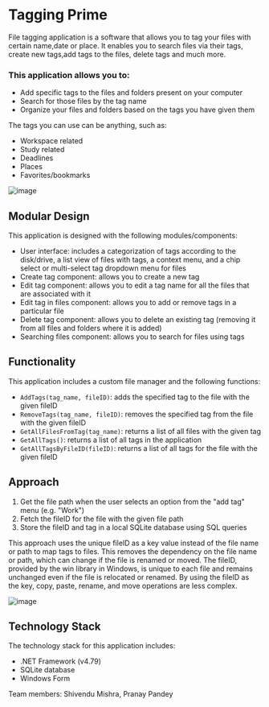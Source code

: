 # Tagging Prime
File tagging application is a software that allows you to tag your files with certain name,date or place. It enables you to search files via their tags, create new tags,add tags to the files, delete tags and much more.

### This application allows you to:


<ul>
  <li>Add specific tags to the files and folders present on your computer</li>
  <li>Search for those files by the tag name</li>
  <li>Organize your files and folders based on the tags you have given them</li>
</ul>
<p>The tags you can use can be anything, such as:</p>
<ul>
  <li>Workspace related</li>
  <li>Study related</li>
  <li>Deadlines</li>
  <li>Places</li>
  <li>Favorites/bookmarks</li>
</ul>

![image](https://user-images.githubusercontent.com/119414337/210773930-0c2f971b-29a5-4758-bfcf-9552fa5b0e6e.png)


<h2>Modular Design</h2>
<p>This application is designed with the following modules/components:</p>
<ul>
  <li>User interface: includes a categorization of tags according to the disk/drive, a list view of files with tags, a context menu, and a chip select or multi-select tag dropdown menu for files</li>
  <li>Create tag component: allows you to create a new tag</li>
  <li>Edit tag component: allows you to edit a tag name for all the files that are associated with it</li>
  <li>Edit tag in files component: allows you to add or remove tags in a particular file</li>
  <li>Delete tag component: allows you to delete an existing tag (removing it from all files and folders where it is added)</li>
  <li>Searching files component: allows you to search for files using tags</li>
</ul>
<h2>Functionality</h2>
<p>This application includes a custom file manager and the following functions:</p>
<ul>
  <li><code>AddTags(tag_name, fileID)</code>: adds the specified tag to the file with the given fileID</li>
  <li><code>RemoveTags(tag_name, fileID)</code>: removes the specified tag from the file with the given fileID</li>
  <li><code>GetAllFilesFromTag(tag_name)</code>: returns a list of all files with the given tag</li>
  <li><code>GetAllTags()</code>: returns a list of all tags in the application</li>
  <li><code>GetAllTagsByFileID(fileID)</code>: returns a list of all tags for the file with the given fileID</li>
</ul>
<h2>Approach </h2>
<ol>
  <li>Get the file path when the user selects an option from the "add tag" menu (e.g. "Work")</li>
  <li>Fetch the fileID for the file with the given file path</li>
  <li>Store the fileID and tag in a local SQLite database using SQL queries</li>
</ol>
<p>This approach uses the unique fileID as a key value instead of the file name or path to map tags to files. This removes the dependency on the file name or path, which can change if the file is renamed or moved. The fileID, provided by the win library in Windows, is unique to each file and remains unchanged even if the file is relocated or renamed. By using the fileID as the key, copy, paste, rename, and move operations are less complex.</p>

![image](https://user-images.githubusercontent.com/119414337/210773781-d4211be5-3e6a-4f46-b866-1f20d4d338ba.png)




<h2>Technology Stack</h2>
<p>The technology stack for this application includes:</p>
<ul>
  <li>.NET Framework (v4.79)</li>
  <li>SQLite database</li>
  <li>Windows Form</li>
</ul>
Team members: Shivendu Mishra, Pranay Pandey

